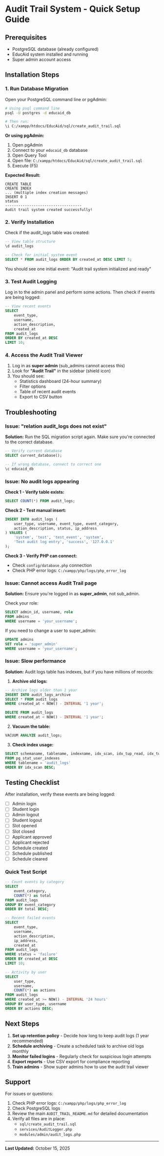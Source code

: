 # Audit Trail System - Quick Setup Guide

## Prerequisites
- PostgreSQL database (already configured)
- EducAid system installed and running
- Super admin account access

## Installation Steps

### 1. Run Database Migration

Open your PostgreSQL command line or pgAdmin:

```bash
# Using psql command line
psql -U postgres -d educaid_db

# Then run:
\i C:/xampp/htdocs/EducAid/sql/create_audit_trail.sql
```

**Or using pgAdmin:**
1. Open pgAdmin
2. Connect to your `educaid_db` database
3. Open Query Tool
4. Open file: `C:/xampp/htdocs/EducAid/sql/create_audit_trail.sql`
5. Execute (F5)

**Expected Result:**
```
CREATE TABLE
CREATE INDEX
... (multiple index creation messages)
INSERT 0 1
status
-----------------------------------
Audit trail system created successfully!
```

### 2. Verify Installation

Check if the audit_logs table was created:

```sql
-- View table structure
\d audit_logs

-- Check for initial system event
SELECT * FROM audit_logs ORDER BY created_at DESC LIMIT 5;
```

You should see one initial event: "Audit trail system initialized and ready"

### 3. Test Audit Logging

Log in to the admin panel and perform some actions. Then check if events are being logged:

```sql
-- View recent events
SELECT 
    event_type,
    username,
    action_description,
    created_at
FROM audit_logs
ORDER BY created_at DESC
LIMIT 10;
```

### 4. Access the Audit Trail Viewer

1. Log in as **super admin** (sub_admins cannot access this)
2. Look for **"Audit Trail"** in the sidebar (shield icon)
3. You should see:
   - Statistics dashboard (24-hour summary)
   - Filter options
   - Table of recent audit events
   - Export to CSV button

## Troubleshooting

### Issue: "relation audit_logs does not exist"

**Solution:** Run the SQL migration script again. Make sure you're connected to the correct database.

```sql
-- Verify current database
SELECT current_database();

-- If wrong database, connect to correct one
\c educaid_db
```

### Issue: No audit logs appearing

**Check 1 - Verify table exists:**
```sql
SELECT COUNT(*) FROM audit_logs;
```

**Check 2 - Test manual insert:**
```sql
INSERT INTO audit_logs (
    user_type, username, event_type, event_category, 
    action_description, status, ip_address
) VALUES (
    'system', 'test', 'test_event', 'system',
    'Test audit log entry', 'success', '127.0.0.1'
);
```

**Check 3 - Verify PHP can connect:**
- Check `config/database.php` connection
- Check PHP error logs: `C:/xampp/php/logs/php_error_log`

### Issue: Cannot access Audit Trail page

**Solution:** Ensure you're logged in as **super_admin**, not sub_admin.

Check your role:
```sql
SELECT admin_id, username, role 
FROM admins 
WHERE username = 'your_username';
```

If you need to change a user to super_admin:
```sql
UPDATE admins 
SET role = 'super_admin' 
WHERE username = 'your_username';
```

### Issue: Slow performance

**Solution:** Audit logs table has indexes, but if you have millions of records:

1. **Archive old logs:**
```sql
-- Archive logs older than 1 year
INSERT INTO audit_logs_archive
SELECT * FROM audit_logs
WHERE created_at < NOW() - INTERVAL '1 year';

DELETE FROM audit_logs
WHERE created_at < NOW() - INTERVAL '1 year';
```

2. **Vacuum the table:**
```sql
VACUUM ANALYZE audit_logs;
```

3. **Check index usage:**
```sql
SELECT schemaname, tablename, indexname, idx_scan, idx_tup_read, idx_tup_fetch
FROM pg_stat_user_indexes
WHERE tablename = 'audit_logs'
ORDER BY idx_scan DESC;
```

## Testing Checklist

After installation, verify these events are being logged:

- [ ] Admin login
- [ ] Student login
- [ ] Admin logout
- [ ] Student logout
- [ ] Slot opened
- [ ] Slot closed
- [ ] Applicant approved
- [ ] Applicant rejected
- [ ] Schedule created
- [ ] Schedule published
- [ ] Schedule cleared

### Quick Test Script

```sql
-- Count events by category
SELECT 
    event_category,
    COUNT(*) as total
FROM audit_logs
GROUP BY event_category
ORDER BY total DESC;

-- Recent failed events
SELECT 
    event_type,
    username,
    action_description,
    ip_address,
    created_at
FROM audit_logs
WHERE status = 'failure'
ORDER BY created_at DESC
LIMIT 10;

-- Activity by user
SELECT 
    user_type,
    username,
    COUNT(*) as actions
FROM audit_logs
WHERE created_at >= NOW() - INTERVAL '24 hours'
GROUP BY user_type, username
ORDER BY actions DESC;
```

## Next Steps

1. **Set up retention policy** - Decide how long to keep audit logs (1 year recommended)
2. **Schedule archiving** - Create a scheduled task to archive old logs monthly
3. **Monitor failed logins** - Regularly check for suspicious login attempts
4. **Export reports** - Use CSV export for compliance reporting
5. **Train admins** - Show super admins how to use the audit trail viewer

## Support

For issues or questions:
1. Check PHP error logs: `C:/xampp/php/logs/php_error_log`
2. Check PostgreSQL logs
3. Review the main `AUDIT_TRAIL_README.md` for detailed documentation
4. Verify all files are in place:
   - `sql/create_audit_trail.sql`
   - `services/AuditLogger.php`
   - `modules/admin/audit_logs.php`

---

**Last Updated:** October 15, 2025
